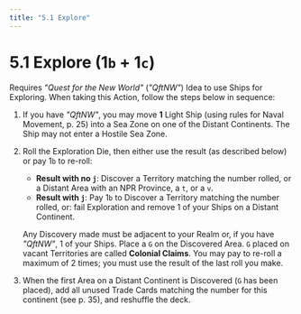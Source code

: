 ```yaml
---
title: "5.1 Explore"
---
```


# 5.1 Explore (1`b` + 1`c`)

Requires *"Quest for the New World"* (*"QftNW"*) Idea to use Ships for Exploring.
When taking this Action, follow the steps below in sequence:
1. If you have *"QftNW"*, you may move **1** Light Ship (using rules for Naval Movement, p. 25) into a Sea Zone on one of the Distant Continents. The Ship may not enter a Hostile Sea Zone.
2. Roll the Exploration Die, then either use the result (as described below) or pay 1`b` to re-roll:
    - **Result with no `j`**: Discover a Territory matching the number rolled, or a Distant Area with an NPR Province, a `t`, or a `v`.
    - **Result with `j`**: Pay 1`b` to Discover a Territory matching the number rolled, or: fail Exploration and remove 1 of your Ships on a Distant Continent.
	
    Any Discovery made must be adjacent to your Realm or, if you have *"QftNW"*, 1 of your Ships. Place a `G` on the Discovered Area. `G` placed on vacant Territories are called **Colonial Claims**.
    You may pay to re-roll a maximum of 2 times; you must use the result of the last roll you make.

3. When the first Area on a Distant Continent is Discovered (`G` has been placed), add all unused Trade Cards matching the number for this continent (see p. 35), and reshuffle the deck. 